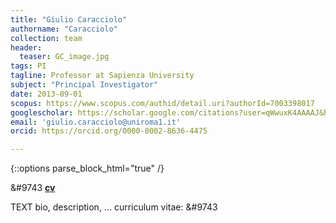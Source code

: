 ```yaml
---
title: "Giulio Caracciolo"
authorname: "Caracciolo"
collection: team
header: 
  teaser: GC_image.jpg
tags: PI
tagline: Professor at Sapienza University
subject: "Principal Investigator"
date: 2013-09-01
scopus: https://www.scopus.com/authid/detail.uri?authorId=7003398017
googlescholar: https://scholar.google.com/citations?user=qWwuxK4AAAAJ&hl=it&oi=ao
email: 'giulio.caracciolo@uniroma1.it'
orcid: https://orcid.org/0000-0002-8636-4475

---
```


{::options parse_block_html="true" /}

&#9743 <b>[cv](https://lucadigiacomo51.github.io/nano_test_01.github.io/files/CV_EN_Caracciolo.pdf)</b> <br>

<p align= "justify">

TEXT bio, description, ... curriculum vitae: &#9743
